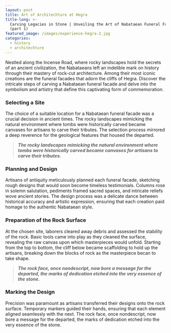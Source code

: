 ```yaml
---
layout: post
title: Art of Architechture at Hegra
title-long: >-
  Carving Legacies in Stone | Unveiling the Art of Nabataean Funeral Facades
  (part 1)
featured_image: /images/experience-hegra-2.jpg
categories:
  - history
  - architechture
---
```

Nestled along the Incense Road, where rocky landscapes hold the secrets of an ancient civilization, the Nabataeans left an indelible mark on history through their mastery of rock-cut architecture. Among their most iconic creations are the funeral facades that adorn the cliffs of Hegra. Discover the intricate steps of carving a Nabataean funeral facade and delve into the symbolism and artistry that define this captivating form of commemoration.

### **Selecting a Site**

The choice of a suitable location for a Nabataean funeral facade was a crucial decision in ancient times. The rocky landscapes mimicking the natural environment where tombs were historically carved became canvases for artisans to carve their tributes. The selection process mirrored a deep reverence for the geological features that housed the departed.

> ***The rocky landscapes mimicking the natural environment where tombs were historically carved became canvases for artisans to carve their tributes.***

### **Planning and Design**

Artisans of antiquity meticulously planned each funeral facade, sketching rough designs that would soon become timeless testimonials. Columns rose in solemn salutation, pediments framed sacred spaces, and intricate reliefs wove ancient stories. The design process was a delicate dance between historical accuracy and artistic expression, ensuring that each creation paid homage to the authentic Nabataean style.

### **Preparation of the Rock Surface**

At the chosen site, laborers cleared away debris and assessed the stability of the rock. Basic tools came into play as they cleaned the surface, revealing the raw canvas upon which masterpieces would unfold. Starting from the top to bottom, the cliff below became scaffolding to hold up the artisans, breaking down the blocks of rock as the masterpiece becan to take shape.

> ***The rock face, once nondescript, now bore a message for the departed, the marks of dedication etched into the very essence of the stone.***

### **Marking the Design**

Precision was paramount as artisans transferred their designs onto the rock surface. Temporary markers guided their hands, ensuring that each element aligned seamlessly with the next. The rock face, once nondescript, now bore a message for the departed, the marks of dedication etched into the very essence of the stone.
